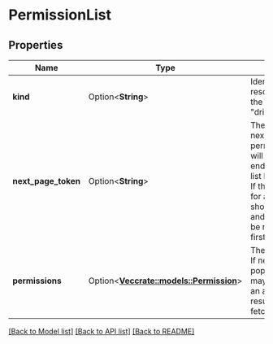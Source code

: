 # PermissionList

## Properties

Name | Type | Description | Notes
------------ | ------------- | ------------- | -------------
**kind** | Option<**String**> | Identifies what kind of resource this is. Value: the fixed string \"drive#permissionList\". | [optional][default to drive#permissionList]
**next_page_token** | Option<**String**> | The page token for the next page of permissions. This field will be absent if the end of the permissions list has been reached. If the token is rejected for any reason, it should be discarded, and pagination should be restarted from the first page of results. | [optional]
**permissions** | Option<[**Vec<crate::models::Permission>**](Permission.md)> | The list of permissions. If nextPageToken is populated, then this list may be incomplete and an additional page of results should be fetched. | [optional]

[[Back to Model list]](../README.md#documentation-for-models) [[Back to API list]](../README.md#documentation-for-api-endpoints) [[Back to README]](../README.md)


